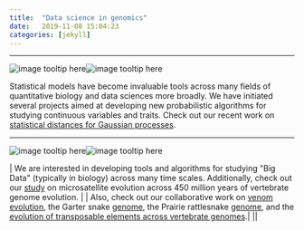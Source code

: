 ```yaml
---
title:  "Data science in genomics"
date:   2019-11-08 15:04:23
categories: [jekyll]
---
```




------------------------------------------------------------------------------------------------------

![image tooltip here](images/Box5b.png)![image tooltip here](images/GG1.png)

Statistical models have become invaluable tools across many fields of quantitative biology and data sciences more broadly. We have initiated several projects aimed at developing new probabilistic algorithms for studying continuous variables and traits. Check out our recent work on [statistical distances for Gaussian processes](https://academic.oup.com/sysbio/advance-article/doi/10.1093/sysbio/syab009/6136195?searchresult=1).


------------------------------------------------------------------------------------------------------
![image tooltip here](images/Box45.png)![image tooltip here](images/EG1.png)

| We are interested in developing tools and algorithms for studying "Big Data" (typically in biology) across many time scales. Additionally, check out our [study](https://www.nrcresearchpress.com/doi/10.1139/gen-2015-0124?url_ver=Z39.88-2003&rfr_id=ori%3Arid%3Acrossref.org&rfr_dat=cr_pub%3Dwww.ncbi.nlm.nih.gov&#.Xcwlay2ZNkU) on microsatellite evolution across 450 million years of vertebrate genome evolution. |
| Also, check out our collaborative work on [venom evolution](https://academic.oup.com/mbe/article/32/1/173/2925580), the Garter snake [genome](https://academic.oup.com/gbe/article/10/8/2110/5061318), the Prairie rattlesnake [genome](https://genome.cshlp.org/content/early/2019/03/15/gr.240952.118.abstract), and the [evolution of transposable elements across vertebrate genomes](https://www.nature.com/articles/s41467-018-05279-1).|
||


